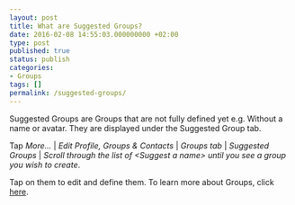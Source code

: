 ```yaml
---
layout: post
title: What are Suggested Groups?
date: 2016-02-08 14:55:03.000000000 +02:00
type: post
published: true
status: publish
categories:
- Groups
tags: []
permalink: /suggested-groups/
---
```


Suggested Groups are Groups that are not fully defined yet e.g. Without a name or avatar. They are displayed under the Suggested Group tab.

Tap *More...* \| *Edit Profile, Groups &amp; Contacts* \| *Groups tab* \| *Suggested Groups* \| *Scroll through the list of &lt;Suggest a name&gt; until you see a group you wish to create*.

Tap on them to edit and define them. To learn more about Groups, click [here](/naming-a-group-and-setting-a-photo/).